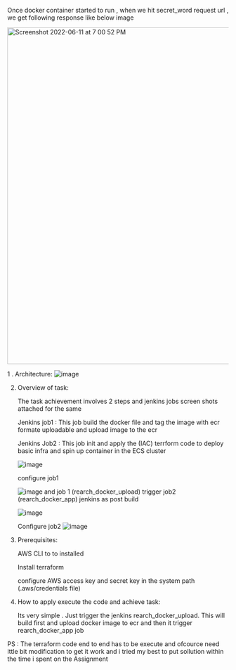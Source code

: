 

Once docker container started to run , when we hit secret_word request url , we get following response like below image

<img width="767" alt="Screenshot 2022-06-11 at 7 00 52 PM" src="https://user-images.githubusercontent.com/5584558/173190060-524e7c20-55c1-402c-a6e3-f967858b3e6b.png">


1 . Architecture:
![image](https://user-images.githubusercontent.com/5584558/173242165-5fb4eb7c-74bb-48de-b3b7-847f54ee1d8e.png)



2. Overview of task:
 
      The task achievement involves 2 steps and jenkins jobs screen shots attached for the same 


     Jenkins job1 : This job build the docker file and tag the image with ecr formate uploadable and upload image to the ecr
     
     Jenkins Job2 : This job init and apply the (IAC) terrform code to deploy basic infra and spin up container in the ECS cluster
     
     ![image](https://user-images.githubusercontent.com/5584558/173242673-58fb0d06-02cc-4deb-8a7c-a12fe3cf5964.png)
     
     configure job1
     
     ![image](https://user-images.githubusercontent.com/5584558/173242785-ecc8b3cb-4f6a-4d60-b88a-1365e13e70c2.png)
     and job 1 (rearch_docker_upload) trigger job2 (rearch_docker_app) jenkins as post build 
     
     ![image](https://user-images.githubusercontent.com/5584558/173242826-67c59632-0523-4bb9-abf7-9fba3c065094.png)
      
      Configure job2
      ![image](https://user-images.githubusercontent.com/5584558/173242882-e0160a05-fd6e-4f90-88c7-bc44284a4e29.png)



3. Prerequisites:

    AWS CLI to to installed 
    
    Install terraform 
    
    configure AWS access key and secret key in the system path (.aws/credentials file)

4. How to apply execute the code and achieve task:

    Its very simple . Just trigger the jenkins rearch_docker_upload. This will build first and upload docker image to ecr and then it trigger rearch_docker_app job
    

PS : 
      The terraform code end to end has to be execute and ofcource need ittle bit modification to get it work and i tried my best to put sollution within
      the time i spent on the Assignment
